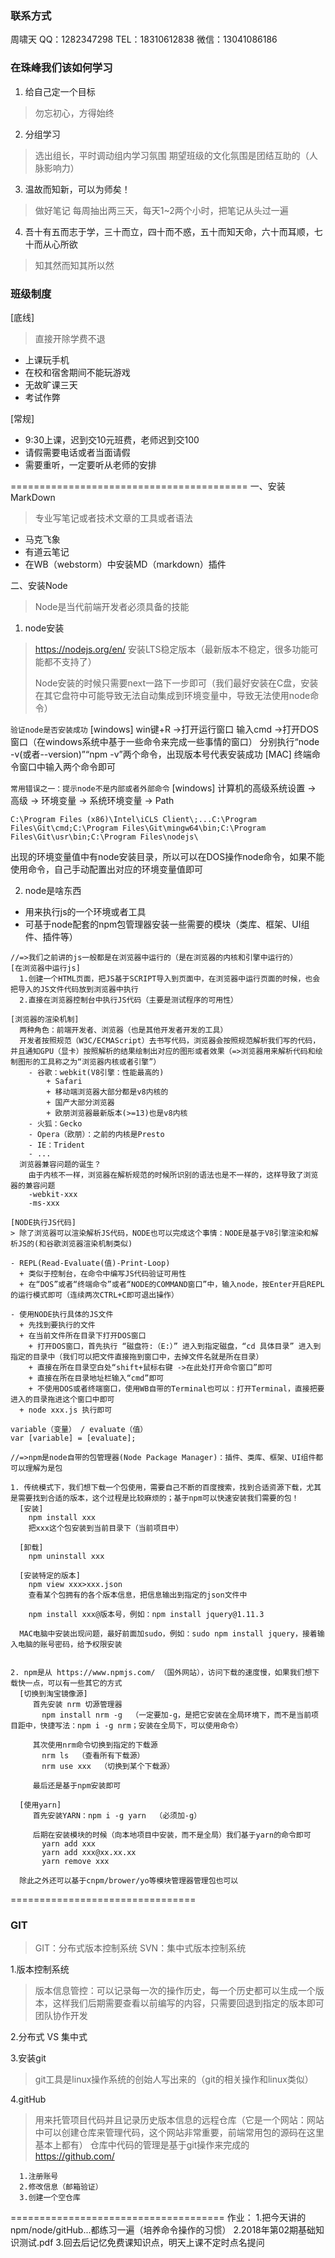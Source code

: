 ### 联系方式
周啸天
QQ：1282347298
TEL：18310612838
微信：13041086186

### 在珠峰我们该如何学习
1. 给自己定一个目标
> 勿忘初心，方得始终

2. 分组学习
> 选出组长，平时调动组内学习氛围
> 期望班级的文化氛围是团结互助的（人脉影响力）

3. 温故而知新，可以为师矣！
> 做好笔记
> 每周抽出两三天，每天1~2两个小时，把笔记从头过一遍

4. 吾十有五而志于学，三十而立，四十而不惑，五十而知天命，六十而耳顺，七十而从心所欲
> 知其然而知其所以然

### 班级制度
[底线]
> 直接开除学费不退
- 上课玩手机
- 在校和宿舍期间不能玩游戏
- 无故旷课三天
- 考试作弊

[常规]
- 9:30上课，迟到交10元班费，老师迟到交100
- 请假需要电话或者当面请假
- 需要重听，一定要听从老师的安排

=========================================
一、安装MarkDown
> 专业写笔记或者技术文章的工具或者语法
- 马克飞象
- 有道云笔记
- 在WB（webstorm）中安装MD（markdown）插件

二、安装Node
> Node是当代前端开发者必须具备的技能

1. node安装
> https://nodejs.org/en/
> 安装LTS稳定版本（最新版本不稳定，很多功能可能都不支持了）
>
> Node安装的时候只需要next一路下一步即可（我们最好安装在C盘，安装在其它盘符中可能导致无法自动集成到环境变量中，导致无法使用node命令）

`验证node是否安装成功`
[windows]
  win键+R ->打开运行窗口
  输入cmd ->打开DOS窗口（在windows系统中基于一些命令来完成一些事情的窗口）
  分别执行“node -v(或者--version)”“npm -v”两个命令，出现版本号代表安装成功
[MAC]
  终端命令窗口中输入两个命令即可

`常用错误之一：提示node不是内部或者外部命令`
[windows]
   计算机的高级系统设置 -> 高级 -> 环境变量 -> 系统环境变量 -> Path
   ```
   C:\Program Files (x86)\Intel\iCLS Client\;...C:\Program Files\Git\cmd;C:\Program Files\Git\mingw64\bin;C:\Program Files\Git\usr\bin;C:\Program Files\nodejs\
   ```
   出现的环境变量值中有node安装目录，所以可以在DOS操作node命令，如果不能使用命令，自己手动配置出对应的环境变量值即可

2. node是啥东西
- 用来执行js的一个环境或者工具
- 可基于node配套的npm包管理器安装一些需要的模块（类库、框架、UI组件、插件等）

```
//=>我们之前讲的js一般都是在浏览器中运行的（是在浏览器的内核和引擎中运行的）
[在浏览器中运行js]
  1.创建一个HTML页面，把JS基于SCRIPT导入到页面中，在浏览器中运行页面的时候，也会把导入的JS文件代码放到浏览器中执行
  2.直接在浏览器控制台中执行JS代码（主要是测试程序的可用性）

[浏览器的渲染机制]
  两种角色：前端开发者、浏览器（也是其他开发者开发的工具）
  开发者按照规范（W3C/ECMAScript）去书写代码，浏览器会按照规范解析我们写的代码，并且通知GPU（显卡）按照解析的结果绘制出对应的图形或者效果（=>浏览器用来解析代码和绘制图形的工具称之为“浏览器内核或者引擎”）
    - 谷歌：webkit(V8引擎：性能最高的)
        + Safari
        + 移动端浏览器大部分都是v8内核的
        + 国产大部分浏览器
        + 欧朋浏览器最新版本(>=13)也是v8内核
    - 火狐：Gecko
    - Opera（欧朋）：之前的内核是Presto
    - IE：Trident
    - ...
  浏览器兼容问题的诞生？
    由于内核不一样，浏览器在解析规范的时候所识别的语法也是不一样的，这样导致了浏览器的兼容问题
    -webkit-xxx
    -ms-xxx

[NODE执行JS代码]
> 除了浏览器可以渲染解析JS代码，NODE也可以完成这个事情：NODE是基于V8引擎渲染和解析JS的(和谷歌浏览器渲染机制类似)

- REPL(Read-Evaluate(值)-Print-Loop)
  + 类似于控制台，在命令中编写JS代码验证可用性
  + 在“DOS”或者“终端命令”或者“NODE的COMMAND窗口”中，输入node，按Enter开启REPL的运行模式即可（连续两次CTRL+C即可退出操作）

- 使用NODE执行具体的JS文件
  + 先找到要执行的文件
  + 在当前文件所在目录下打开DOS窗口
    + 打开DOS窗口，首先执行 “磁盘符:（E:）” 进入到指定磁盘，“cd 具体目录” 进入到指定的目录中（我们可以把文件直接拖到窗口中，去掉文件名就是所在目录）
    + 直接在所在目录空白处“shift+鼠标右键 ->在此处打开命令窗口”即可
    + 直接在所在目录地址栏输入“cmd”即可
    + 不使用DOS或者终端窗口，使用WB自带的Terminal也可以：打开Terminal，直接把要进入的目录拖进这个窗口中即可
  + node xxx.js 执行即可

variable（变量） / evaluate（值）
var [variable] = [evaluate];
```

```
//=>npm是node自带的包管理器(Node Package Manager)：插件、类库、框架、UI组件都可以理解为是包

1. 传统模式下，我们想下载一个包使用，需要自己不断的百度搜索，找到合适资源下载，尤其是需要找到合适的版本，这个过程是比较麻烦的；基于npm可以快速安装我们需要的包！
  [安装]
    npm install xxx
    把xxx这个包安装到当前目录下（当前项目中）

  [卸载]
    npm uninstall xxx

  [安装特定的版本]
    npm view xxx>xxx.json
    查看某个包拥有的各个版本信息，把信息输出到指定的json文件中

    npm install xxx@版本号，例如：npm install jquery@1.11.3

  MAC电脑中安装出现问题，最好前面加sudo，例如：sudo npm install jquery，接着输入电脑的账号密码，给予权限安装


2. npm是从 https://www.npmjs.com/ （国外网站），访问下载的速度慢，如果我们想下载快一点，可以有一些其它的方式
  [切换到淘宝镜像源]
     首先安装 nrm 切源管理器
       npm install nrm -g  （一定要加-g，是把它安装在全局环境下，而不是当前项目距中，快捷写法：npm i -g nrm；安装在全局下，可以使用命令）

     其次使用nrm命令切换到指定的下载源
       nrm ls  （查看所有下载源）
       nrm use xxx  （切换到某个下载源）

     最后还是基于npm安装即可

  [使用yarn]
     首先安装YARN：npm i -g yarn  （必须加-g）

     后期在安装模块的时候（向本地项目中安装，而不是全局）我们基于yarn的命令即可
       yarn add xxx
       yarn add xxx@xx.xx.xx
       yarn remove xxx

  除此之外还可以基于cnpm/brower/yo等模块管理器管理包也可以
```

================================
### GIT
> GIT：分布式版本控制系统
> SVN：集中式版本控制系统

1.版本控制系统
> 版本信息管控：可以记录每一次的操作历史，每一个历史都可以生成一个版本，这样我们后期需要查看以前编写的内容，只需要回退到指定的版本即可
> 团队协作开发

2.分布式 VS 集中式

3.安装git
> git工具是linux操作系统的创始人写出来的（git的相关操作和linux类似）

4.gitHub
> 用来托管项目代码并且记录历史版本信息的远程仓库（它是一个网站：网站中可以创建仓库来管理代码，这个网站非常重要，前端常用包的源码在这里基本上都有）
> 仓库中代码的管理是基于git操作来完成的
> https://github.com/

```
  1.注册账号
  2.修改信息（邮箱验证）
  3.创建一个空仓库
```

=====================================
作业：
  1.把今天讲的npm/node/gitHub...都练习一遍（培养命令操作的习惯）
  2.2018年第02期基础知识测试.pdf
  3.回去后记忆免费课知识点，明天上课不定时点名提问


































